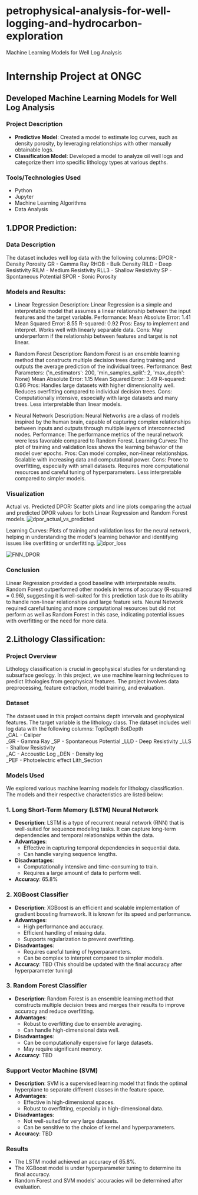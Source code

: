 # petrophysical-analysis-for-well-logging-and-hydrocarbon-exploration
Machine Learning Models for Well Log Analysis

# Internship Project at ONGC

## Developed Machine Learning Models for Well Log Analysis

### Project Description

- **Predictive Model**: Created a model to estimate log curves, such as density porosity, by leveraging relationships with other manually obtainable logs.
- **Classification Model**: Developed a model to analyze oil well logs and categorize them into specific lithology types at various depths.

### Tools/Technologies Used

- Python
- Jupyter
- Machine Learning Algorithms
- Data Analysis

## 1.DPOR Prediction:

### Data Description
The dataset includes well log data with the following columns:
DPOR - Density Porosity
GR - Gamma Ray
RHOB - Bulk Density
RILD - Deep Resistivity
RILM - Medium Resistivity
RLL3 - Shallow Resistivity
SP - Spontaneous Potential
SPOR - Sonic Porosity

### Models and Results:
- Linear Regression
Description: Linear Regression is a simple and interpretable model that assumes a linear relationship between the input features and the target variable.
Performance:
Mean Absolute Error: 1.41
Mean Squared Error: 8.55
R-squared: 0.92
Pros:
Easy to implement and interpret.
Works well with linearly separable data.
Cons:
May underperform if the relationship between features and target is not linear.

- Random Forest
Description: Random Forest is an ensemble learning method that constructs multiple decision trees during training and outputs the average prediction of the individual trees.
Performance:
Best Parameters: {'n_estimators': 200, 'min_samples_split': 2, 'max_depth': None}
Mean Absolute Error: 1.15
Mean Squared Error: 3.49
R-squared: 0.96
Pros:
Handles large datasets with higher dimensionality well.
Reduces overfitting compared to individual decision trees.
Cons:
Computationally intensive, especially with large datasets and many trees.
Less interpretable than linear models.

- Neural Network
Description: Neural Networks are a class of models inspired by the human brain, capable of capturing complex relationships between inputs and outputs through multiple layers of interconnected nodes.
Performance:
The performance metrics of the neural network were less favorable compared to Random Forest.
Learning Curves: The plot of training and validation loss shows the learning behavior of the model over epochs.
Pros:
Can model complex, non-linear relationships.
Scalable with increasing data and computational power.
Cons:
Prone to overfitting, especially with small datasets.
Requires more computational resources and careful tuning of hyperparameters.
Less interpretable compared to simpler models.

### Visualization
Actual vs. Predicted DPOR: Scatter plots and line plots comparing the actual and predicted DPOR values for both Linear Regression and Random Forest models.
![dpor_actual_vs_predicted](https://github.com/vaish414/petrophysical-analysis-for-well-logging-and-hydrocarbon-exploration/assets/106098796/bedcffdd-e79b-4d4d-ad19-036bba41cf68)

Learning Curves: Plots of training and validation loss for the neural network, helping in understanding the model's learning behavior and identifying issues like overfitting or underfitting.
![dpor_loss](https://github.com/vaish414/petrophysical-analysis-for-well-logging-and-hydrocarbon-exploration/assets/106098796/6a07451b-30a2-4011-8ab5-4744f50ac107)

![FNN_DPOR](https://github.com/vaish414/petrophysical-analysis-for-well-logging-and-hydrocarbon-exploration/assets/106098796/7e5efd7f-aebc-4780-a1f3-ad461ef67821)


### Conclusion
Linear Regression provided a good baseline with interpretable results.
Random Forest outperformed other models in terms of accuracy (R-squared = 0.96), suggesting it is well-suited for this prediction task due to its ability to handle non-linear relationships and large feature sets.
Neural Network required careful tuning and more computational resources but did not perform as well as Random Forest in this case, indicating potential issues with overfitting or the need for more data.

## 2.Lithology Classification:

### Project Overview
Lithology classification is crucial in geophysical studies for understanding subsurface geology. In this project, we use machine learning techniques to predict lithologies from geophysical features. The project involves data preprocessing, feature extraction, model training, and evaluation.

### Dataset
The dataset used in this project contains depth intervals and geophysical features. The target variable is the lithology class.
The dataset includes well log data with the following columns:
TopDepth
BotDepth	
_CAL - Caliper	
_GR	- Gamma Ray
_SP	- Spontaneous Potential
_LLD - Deep Resistivity
_LLS - Shallow Resistivity	
_AC - Accoustic Log	
_DEN - Density log	
_PEF - Photoelectric effect
Lith_Section

### Models Used
We explored various machine learning models for lithology classification. The models and their respective characteristics are listed below:

### 1. Long Short-Term Memory (LSTM) Neural Network
- **Description**: LSTM is a type of recurrent neural network (RNN) that is well-suited for sequence modeling tasks. It can capture long-term dependencies and temporal relationships within the data.
- **Advantages**:
  - Effective in capturing temporal dependencies in sequential data.
  - Can handle varying sequence lengths.
- **Disadvantages**:
  - Computationally intensive and time-consuming to train.
  - Requires a large amount of data to perform well.
- **Accuracy**: 65.8%

### 2. XGBoost Classifier
- **Description**: XGBoost is an efficient and scalable implementation of gradient boosting framework. It is known for its speed and performance.
- **Advantages**:
  - High performance and accuracy.
  - Efficient handling of missing data.
  - Supports regularization to prevent overfitting.
- **Disadvantages**:
  - Requires careful tuning of hyperparameters.
  - Can be complex to interpret compared to simpler models.
- **Accuracy**: TBD (This should be updated with the final accuracy after hyperparameter tuning)

### 3. Random Forest Classifier
- **Description**: Random Forest is an ensemble learning method that constructs multiple decision trees and merges their results to improve accuracy and reduce overfitting.
- **Advantages**:
  - Robust to overfitting due to ensemble averaging.
  - Can handle high-dimensional data well.
- **Disadvantages**:
  - Can be computationally expensive for large datasets.
  - May require significant memory.
- **Accuracy**: TBD

### Support Vector Machine (SVM)
- **Description**: SVM is a supervised learning model that finds the optimal hyperplane to separate different classes in the feature space.
- **Advantages**:
  - Effective in high-dimensional spaces.
  - Robust to overfitting, especially in high-dimensional data.
- **Disadvantages**:
  - Not well-suited for very large datasets.
  - Can be sensitive to the choice of kernel and hyperparameters.
- **Accuracy**: TBD

### Results
- The LSTM model achieved an accuracy of 65.8%.
- The XGBoost model is under hyperparameter tuning to determine its final accuracy.
- Random Forest and SVM models' accuracies will be determined after evaluation.
